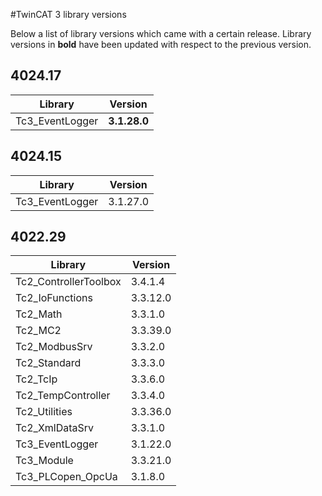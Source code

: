 #TwinCAT 3 library versions

Below a list of library versions which came with a certain release. Library versions in **bold** have been updated with respect to the previous version.

## 4024.17

| Library         | Version      |
| --------------- | ------------ |
| Tc3_EventLogger | **3.1.28.0** |

## 4024.15

| Library         | Version  |
| --------------- | -------- |
| Tc3_EventLogger | 3.1.27.0 |

## 4022.29

| Library               | Version  |
| --------------------- | -------- |
| Tc2_ControllerToolbox | 3.4.1.4  |
| Tc2_IoFunctions       | 3.3.12.0 |
| Tc2_Math              | 3.3.1.0  |
| Tc2_MC2               | 3.3.39.0 |
| Tc2_ModbusSrv         | 3.3.2.0  |
| Tc2_Standard          | 3.3.3.0  |
| Tc2_TcIp              | 3.3.6.0  |
| Tc2_TempController    | 3.3.4.0  |
| Tc2_Utilities         | 3.3.36.0 |
| Tc2_XmlDataSrv        | 3.3.1.0  |
| Tc3_EventLogger       | 3.1.22.0 |
| Tc3_Module            | 3.3.21.0 |
| Tc3_PLCopen_OpcUa     | 3.1.8.0  |
